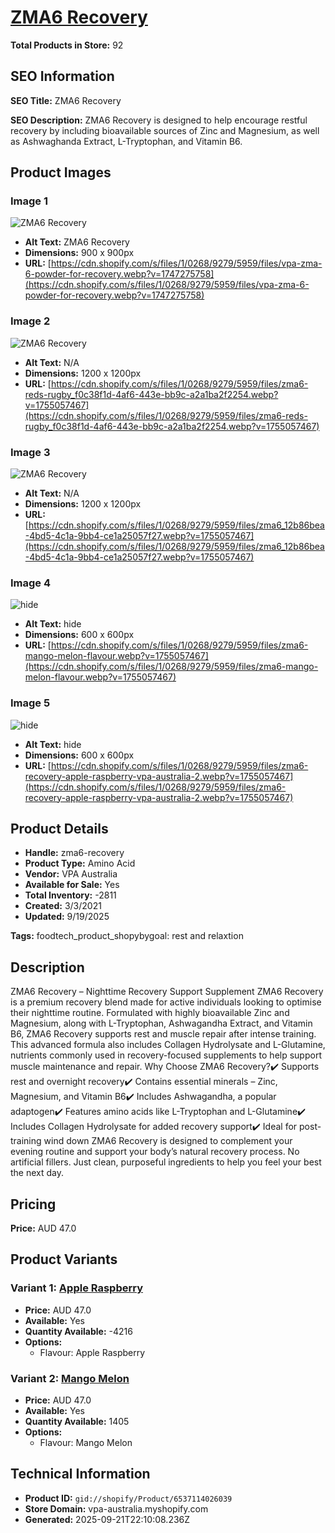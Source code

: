# [ZMA6 Recovery](https://vpa-australia.myshopify.com/products/zma6-recovery)

**Total Products in Store:** 92

## SEO Information

**SEO Title:** ZMA6 Recovery

**SEO Description:** ZMA6 Recovery is designed to help encourage restful recovery by including bioavailable sources of Zinc and Magnesium, as well as Ashwaghanda Extract, L-Tryptophan, and Vitamin B6.

## Product Images

### Image 1
![ZMA6 Recovery](https://cdn.shopify.com/s/files/1/0268/9279/5959/files/vpa-zma-6-powder-for-recovery.webp?v=1747275758)

- **Alt Text:** ZMA6 Recovery
- **Dimensions:** 900 x 900px
- **URL:** [https://cdn.shopify.com/s/files/1/0268/9279/5959/files/vpa-zma-6-powder-for-recovery.webp?v=1747275758](https://cdn.shopify.com/s/files/1/0268/9279/5959/files/vpa-zma-6-powder-for-recovery.webp?v=1747275758)

### Image 2
![ZMA6 Recovery](https://cdn.shopify.com/s/files/1/0268/9279/5959/files/zma6-reds-rugby_f0c38f1d-4af6-443e-bb9c-a2a1ba2f2254.webp?v=1755057467)

- **Alt Text:** N/A
- **Dimensions:** 1200 x 1200px
- **URL:** [https://cdn.shopify.com/s/files/1/0268/9279/5959/files/zma6-reds-rugby_f0c38f1d-4af6-443e-bb9c-a2a1ba2f2254.webp?v=1755057467](https://cdn.shopify.com/s/files/1/0268/9279/5959/files/zma6-reds-rugby_f0c38f1d-4af6-443e-bb9c-a2a1ba2f2254.webp?v=1755057467)

### Image 3
![ZMA6 Recovery](https://cdn.shopify.com/s/files/1/0268/9279/5959/files/zma6_12b86bea-4bd5-4c1a-9bb4-ce1a25057f27.webp?v=1755057467)

- **Alt Text:** N/A
- **Dimensions:** 1200 x 1200px
- **URL:** [https://cdn.shopify.com/s/files/1/0268/9279/5959/files/zma6_12b86bea-4bd5-4c1a-9bb4-ce1a25057f27.webp?v=1755057467](https://cdn.shopify.com/s/files/1/0268/9279/5959/files/zma6_12b86bea-4bd5-4c1a-9bb4-ce1a25057f27.webp?v=1755057467)

### Image 4
![hide](https://cdn.shopify.com/s/files/1/0268/9279/5959/files/zma6-mango-melon-flavour.webp?v=1755057467)

- **Alt Text:** hide
- **Dimensions:** 600 x 600px
- **URL:** [https://cdn.shopify.com/s/files/1/0268/9279/5959/files/zma6-mango-melon-flavour.webp?v=1755057467](https://cdn.shopify.com/s/files/1/0268/9279/5959/files/zma6-mango-melon-flavour.webp?v=1755057467)

### Image 5
![hide](https://cdn.shopify.com/s/files/1/0268/9279/5959/files/zma6-recovery-apple-raspberry-vpa-australia-2.webp?v=1755057467)

- **Alt Text:** hide
- **Dimensions:** 600 x 600px
- **URL:** [https://cdn.shopify.com/s/files/1/0268/9279/5959/files/zma6-recovery-apple-raspberry-vpa-australia-2.webp?v=1755057467](https://cdn.shopify.com/s/files/1/0268/9279/5959/files/zma6-recovery-apple-raspberry-vpa-australia-2.webp?v=1755057467)

## Product Details

- **Handle:** zma6-recovery
- **Product Type:** Amino Acid
- **Vendor:** VPA Australia
- **Available for Sale:** Yes
- **Total Inventory:** -2811
- **Created:** 3/3/2021
- **Updated:** 9/19/2025

**Tags:** foodtech_product_shopybygoal: rest and relaxtion

## Description

ZMA6 Recovery – Nighttime Recovery Support Supplement ZMA6 Recovery is a premium recovery blend made for active individuals looking to optimise their nighttime routine. Formulated with highly bioavailable Zinc and Magnesium, along with L-Tryptophan, Ashwagandha Extract, and Vitamin B6, ZMA6 Recovery supports rest and muscle repair after intense training. This advanced formula also includes Collagen Hydrolysate and L-Glutamine, nutrients commonly used in recovery-focused supplements to help support muscle maintenance and repair. Why Choose ZMA6 Recovery?✔️ Supports rest and overnight recovery✔️ Contains essential minerals – Zinc, Magnesium, and Vitamin B6✔️ Includes Ashwagandha, a popular adaptogen✔️ Features amino acids like L-Tryptophan and L-Glutamine✔️ Includes Collagen Hydrolysate for added recovery support✔️ Ideal for post-training wind down ZMA6 Recovery is designed to complement your evening routine and support your body’s natural recovery process. No artificial fillers. Just clean, purposeful ingredients to help you feel your best the next day.

## Pricing

**Price:** AUD 47.0

## Product Variants

### Variant 1: [Apple Raspberry](https://vpa-australia.myshopify.com/products/zma6-recovery)

- **Price:** AUD 47.0
- **Available:** Yes
- **Quantity Available:** -4216
- **Options:**
  - Flavour: Apple Raspberry

### Variant 2: [Mango Melon](https://vpa-australia.myshopify.com/products/zma6-recovery)

- **Price:** AUD 47.0
- **Available:** Yes
- **Quantity Available:** 1405
- **Options:**
  - Flavour: Mango Melon

## Technical Information

- **Product ID:** `gid://shopify/Product/6537114026039`
- **Store Domain:** vpa-australia.myshopify.com
- **Generated:** 2025-09-21T22:10:08.236Z

